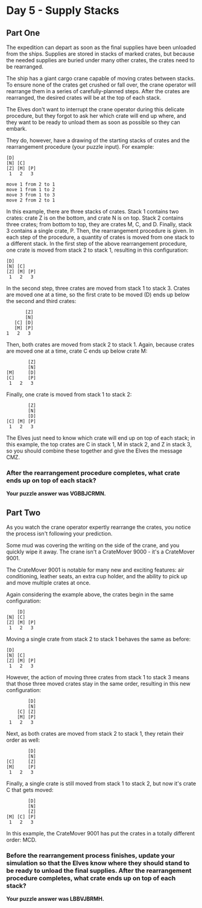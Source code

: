 # Day 5 - Supply Stacks

## Part One

The expedition can depart as soon as the final supplies have been unloaded from the ships. Supplies are stored in stacks of marked crates, but because the needed supplies are buried under many other crates, the crates need to be rearranged.

The ship has a giant cargo crane capable of moving crates between stacks. To ensure none of the crates get crushed or fall over, the crane operator will rearrange them in a series of carefully-planned steps. After the crates are rearranged, the desired crates will be at the top of each stack.

The Elves don't want to interrupt the crane operator during this delicate procedure, but they forgot to ask her which crate will end up where, and they want to be ready to unload them as soon as possible so they can embark.

They do, however, have a drawing of the starting stacks of crates and the rearrangement procedure (your puzzle input). For example:

```text
[D]    
[N] [C]
[Z] [M] [P]
 1   2   3

move 1 from 2 to 1
move 1 from 1 to 2
move 3 from 1 to 3
move 2 from 2 to 1
```

In this example, there are three stacks of crates. Stack 1 contains two crates: crate Z is on the bottom, and crate N is on top. Stack 2 contains three crates; from bottom to top, they are crates M, C, and D. Finally, stack 3 contains a single crate, P.
Then, the rearrangement procedure is given. In each step of the procedure, a quantity of crates is moved from one stack to a different stack. In the first step of the above rearrangement procedure, one crate is moved from stack 2 to stack 1, resulting in this configuration:

```text
[D]
[N] [C]
[Z] [M] [P]
 1   2   3
```

In the second step, three crates are moved from stack 1 to stack 3. Crates are moved one at a time, so the first crate to be moved (D) ends up below the second and third crates:

```text
       [Z]
       [N]
   [C] [D]
   [M] [P]
1   2   3
```

Then, both crates are moved from stack 2 to stack 1. Again, because crates are moved one at a time, crate C ends up below crate M:

```text
        [Z]
        [N]
[M]     [D]
[C]     [P]
 1   2   3
```

Finally, one crate is moved from stack 1 to stack 2:

```text
        [Z]
        [N]
        [D]
[C] [M] [P]
 1   2   3
```

The Elves just need to know which crate will end up on top of each stack; in this example, the top crates are C in stack 1, M in stack 2, and Z in stack 3, so you should combine these together and give the Elves the message CMZ.

### After the rearrangement procedure completes, what crate ends up on top of each stack?

**Your puzzle answer was VGBBJCRMN.**

## Part Two

As you watch the crane operator expertly rearrange the crates, you notice the process isn't following your prediction.

Some mud was covering the writing on the side of the crane, and you quickly wipe it away. The crane isn't a CrateMover 9000 - it's a CrateMover 9001.

The CrateMover 9001 is notable for many new and exciting features: air conditioning, leather seats, an extra cup holder, and the ability to pick up and move multiple crates at once.

Again considering the example above, the crates begin in the same configuration:

```text
    [D]    
[N] [C]
[Z] [M] [P]
 1   2   3
 ```

Moving a single crate from stack 2 to stack 1 behaves the same as before:

```text
[D]
[N] [C]
[Z] [M] [P]
 1   2   3
 ```

However, the action of moving three crates from stack 1 to stack 3 means that those three moved crates stay in the same order, resulting in this new configuration:

```text
        [D]
        [N]
    [C] [Z]
    [M] [P]
 1   2   3
 ```

Next, as both crates are moved from stack 2 to stack 1, they retain their order as well:

```text
        [D]
        [N]
[C]     [Z]
[M]     [P]
 1   2   3
 ```

Finally, a single crate is still moved from stack 1 to stack 2, but now it's crate C that gets moved:

```text
        [D]
        [N]
        [Z]
[M] [C] [P]
 1   2   3
 ```

In this example, the CrateMover 9001 has put the crates in a totally different order: MCD.

### Before the rearrangement process finishes, update your simulation so that the Elves know where they should stand to be ready to unload the final supplies. After the rearrangement procedure completes, what crate ends up on top of each stack?

**Your puzzle answer was LBBVJBRMH.**
